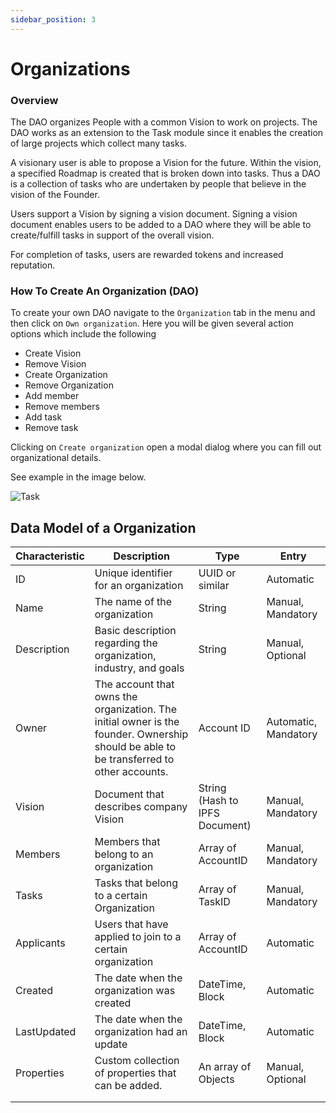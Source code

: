 ```yaml
---
sidebar_position: 3
---
```


# Organizations

### Overview

The DAO organizes People with a common Vision to work on projects. The DAO works as an extension to the Task module since it enables the creation of large projects which collect many tasks.

A visionary user is able to propose a Vision for the future. Within the vision, a specified Roadmap is created that is broken down into tasks. Thus a DAO is a collection of tasks who are undertaken by people that believe in the vision of the Founder.

Users support a Vision by signing a vision document. Signing a vision document enables users to be added to a DAO where they will be able to create/fulfill tasks in support of the overall vision.

For completion of tasks, users are rewarded tokens and increased reputation.

### How To Create An Organization (DAO)

To create your own DAO navigate to the `Organization` tab in the menu and then click on `Own organization`. Here you will be given several action options which include the following

* Create Vision
* Remove Vision
* Create Organization
* Remove Organization
* Add member
* Remove members
* Add task
* Remove task

Clicking on `Create organization` open a modal dialog where you can fill out organizational details.

See example in the image below.

![Task](https://ipfs.io/ipfs/Qmd2XrxREJK5WoQYUUBoJsuDU2hDbrUuxLwkNPn42EgacH?filename=dao.png)

## Data Model of a Organization

| Characteristic | Description                                                                                                                             | Type                           | Entry                |
|----------------|-----------------------------------------------------------------------------------------------------------------------------------------|--------------------------------|----------------------|
| ID             | Unique identifier for an organization                                                                                                   | UUID or similar                | Automatic            |
| Name           | The name of the organization                                                                                                            | String                         | Manual, Mandatory    |
| Description    | Basic description regarding the organization, industry, and goals                                                                       | String                         | Manual, Optional     |
| Owner          | The account that owns the organization. The initial owner is the founder. Ownership should be able to be transferred to other accounts. | Account ID                     | Automatic, Mandatory |
| Vision         | Document that describes company Vision                                                                                                  | String (Hash to IPFS Document) | Manual, Mandatory    |
| Members        | Members that belong to an organization                                                                                                  | Array of AccountID             | Manual, Mandatory    |
| Tasks          | Tasks that belong to a certain Organization                                                                                             | Array of TaskID                | Manual, Mandatory    |
| Applicants     | Users that have applied to join to a certain organization                                                                               | Array of AccountID             | Automatic            |
| Created        | The date when the organization was created                                                                                              | DateTime, Block                | Automatic            |
| LastUpdated    | The date when the organization had an update                                                                                            | DateTime, Block                | Automatic            |
| Properties     | Custom collection of properties that can be added.                                                                                      | An array of Objects            | Manual, Optional     |
|                |                                                                                                                                         |                                |                      |
|                |                                                                                                                                         |                                                          |                      |

